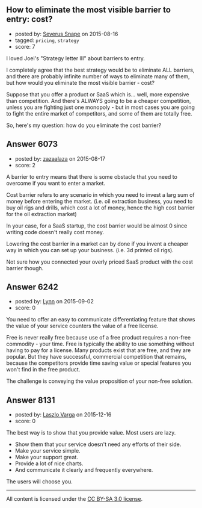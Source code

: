 ## How to eliminate the most visible barrier to entry: cost?

- posted by: [Severus Snape](https://stackexchange.com/users/6793305/severus-snape) on 2015-08-16
- tagged: `pricing`, `strategy`
- score: 7

<p>I loved Joel's "Strategy letter III" about barriers to entry.</p>

<p>I completely agree that the best strategy would be to eliminate ALL barriers, and there are probably infinite number of ways to eliminate many of them, but how would you eliminate the most visible barrier - cost?</p>

<p>Suppose that you offer a product or SaaS which is... well, more expensive than competition. And there's ALWAYS going to be a cheaper competition, unless you are fighting just one monopoly - but in most cases you are going to fight the entire market of competitors, and some of them are totally free.</p>

<p>So, here's my question: how do you eliminate the cost barrier?</p>



## Answer 6073

- posted by: [zazaalaza](https://stackexchange.com/users/4672194/zazaalaza) on 2015-08-17
- score: 2

<p>A barrier to entry means that there is some obstacle that you need to overcome if you want to enter a market.</p>

<p>Cost barrier refers to any scenario in which you need to invest a larg sum of money before entering the market. (i.e. oil extraction business, you need to buy oil rigs and drills, which cost a lot of money, hence the high cost barrier for the oil extraction market)</p>

<p>In your case, for a SaaS startup, the cost barrier would be almost 0 since writing code doesn't really cost money.</p>

<p>Lowering the cost barrier in a market can by done if you invent a cheaper way in which you can set up your business. (i.e. 3d printed oil rigs).</p>

<p>Not sure how you connected your overly priced SaaS product with the cost barrier though.</p>



## Answer 6242

- posted by: [Lynn](https://stackexchange.com/users/507975/lynn) on 2015-09-02
- score: 0

<p>You need to offer an easy to communicate differentiating feature that shows the value of your service counters the value of a free license.</p>

<p>Free is never really free because use of a free product requires a non-free commodity - your time. Free is typically the ability to use something without having to pay for a license. Many products exist that are free, and they are popular. But they have successful, commercial competition that remains, because the competitors provide time saving value or special features you won't find in the free product.</p>

<p>The challenge is conveying the value proposition of your non-free solution.</p>



## Answer 8131

- posted by: [Laszlo Varga](https://stackexchange.com/users/1175954/laszlo-varga) on 2015-12-16
- score: 0

<p>The best way is to show that you provide value. Most users are lazy. </p>

<ul>
<li>Show them that your service doesn't need any efforts of their side. </li>
<li>Make your service simple. </li>
<li>Make your support great. </li>
<li>Provide a lot of nice charts. </li>
<li>And communicate it clearly and frequently everywhere. </li>
</ul>

<p>The users will choose you.</p>




---

All content is licensed under the [CC BY-SA 3.0 license](https://creativecommons.org/licenses/by-sa/3.0/).
